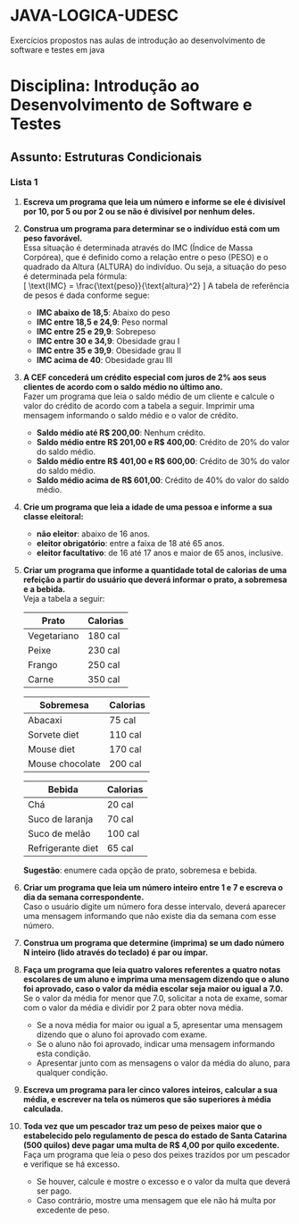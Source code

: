# JAVA-LOGICA-UDESC
Exercícios propostos nas aulas de introdução ao desenvolvimento de software e testes em java 

# Disciplina: Introdução ao Desenvolvimento de Software e Testes
## Assunto: Estruturas Condicionais

### Lista 1

1. **Escreva um programa que leia um número e informe se ele é divisível por 10, por 5 ou por 2 ou se não é divisível por nenhum deles.**

2. **Construa um programa para determinar se o indivíduo está com um peso favorável.**  
   Essa situação é determinada através do IMC (Índice de Massa Corpórea), que é definido como a relação entre o peso (PESO) e o quadrado da Altura (ALTURA) do indivíduo. Ou seja, a situação do peso é determinada pela fórmula:  
   \[
   \text{IMC} = \frac{\text{peso}}{\text{altura}^2}
   \]
   A tabela de referência de pesos é dada conforme segue:

   - **IMC abaixo de 18,5**: Abaixo do peso
   - **IMC entre 18,5 e 24,9**: Peso normal
   - **IMC entre 25 e 29,9**: Sobrepeso
   - **IMC entre 30 e 34,9**: Obesidade grau I
   - **IMC entre 35 e 39,9**: Obesidade grau II
   - **IMC acima de 40**: Obesidade grau III

3. **A CEF concederá um crédito especial com juros de 2% aos seus clientes de acordo com o saldo médio no último ano.**  
   Fazer um programa que leia o saldo médio de um cliente e calcule o valor do crédito de acordo com a tabela a seguir. Imprimir uma mensagem informando o saldo médio e o valor de crédito.

   - **Saldo médio até R$ 200,00**: Nenhum crédito.
   - **Saldo médio entre R$ 201,00 e R$ 400,00**: Crédito de 20% do valor do saldo médio.
   - **Saldo médio entre R$ 401,00 e R$ 600,00**: Crédito de 30% do valor do saldo médio.
   - **Saldo médio acima de R$ 601,00**: Crédito de 40% do valor do saldo médio.

4. **Crie um programa que leia a idade de uma pessoa e informe a sua classe eleitoral:**
   - **não eleitor**: abaixo de 16 anos.
   - **eleitor obrigatório**: entre a faixa de 18 até 65 anos.
   - **eleitor facultativo**: de 16 até 17 anos e maior de 65 anos, inclusive.

5. **Criar um programa que informe a quantidade total de calorias de uma refeição a partir do usuário que deverá informar o prato, a sobremesa e a bebida.**  
   Veja a tabela a seguir:

   | Prato       | Calorias |
   |-------------|----------|
   | Vegetariano | 180 cal  |
   | Peixe       | 230 cal  |
   | Frango      | 250 cal  |
   | Carne       | 350 cal  |

   | Sobremesa        | Calorias |
   |------------------|----------|
   | Abacaxi          | 75 cal   |
   | Sorvete diet     | 110 cal  |
   | Mouse diet       | 170 cal  |
   | Mouse chocolate  | 200 cal  |

   | Bebida           | Calorias |
   |------------------|----------|
   | Chá              | 20 cal   |
   | Suco de laranja  | 70 cal   |
   | Suco de melão    | 100 cal  |
   | Refrigerante diet| 65 cal   |

   **Sugestão**: enumere cada opção de prato, sobremesa e bebida.

6. **Criar um programa que leia um número inteiro entre 1 e 7 e escreva o dia da semana correspondente.**  
   Caso o usuário digite um número fora desse intervalo, deverá aparecer uma mensagem informando que não existe dia da semana com esse número.

7. **Construa um programa que determine (imprima) se um dado número N inteiro (lido através do teclado) é par ou ímpar.**

8. **Faça um programa que leia quatro valores referentes a quatro notas escolares de um aluno e imprima uma mensagem dizendo que o aluno foi aprovado, caso o valor da média escolar seja maior ou igual a 7.0.**  
   Se o valor da média for menor que 7.0, solicitar a nota de exame, somar com o valor da média e dividir por 2 para obter nova média.  
   - Se a nova média for maior ou igual a 5, apresentar uma mensagem dizendo que o aluno foi aprovado com exame.  
   - Se o aluno não foi aprovado, indicar uma mensagem informando esta condição.  
   - Apresentar junto com as mensagens o valor da média do aluno, para qualquer condição.

9. **Escreva um programa para ler cinco valores inteiros, calcular a sua média, e escrever na tela os números que são superiores à média calculada.**

10. **Toda vez que um pescador traz um peso de peixes maior que o estabelecido pelo regulamento de pesca do estado de Santa Catarina (500 quilos) deve pagar uma multa de R$ 4,00 por quilo excedente.**  
    Faça um programa que leia o peso dos peixes trazidos por um pescador e verifique se há excesso.  
    - Se houver, calcule e mostre o excesso e o valor da multa que deverá ser pago.  
    - Caso contrário, mostre uma mensagem que ele não há multa por excedente de peso.
